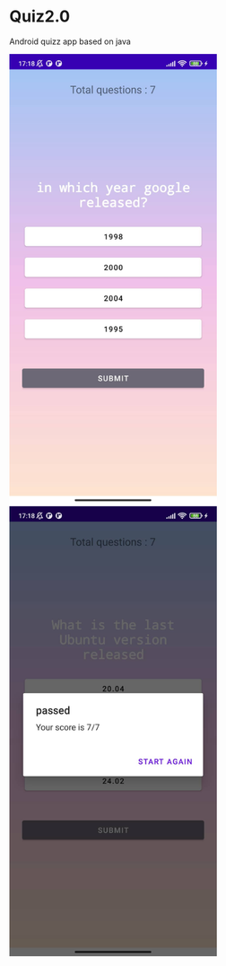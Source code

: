 # Quiz2.0
Android quizz app based on java
<div class="container"> 
  <img src="https://github.com/titan-ayoub/Quiz2.0/blob/master/gradle/wrapper/1.jpg" width=370>
  <img src="https://github.com/titan-ayoub/Quiz2.0/blob/master/gradle/wrapper/2.jpg" width=370>
</div> 
